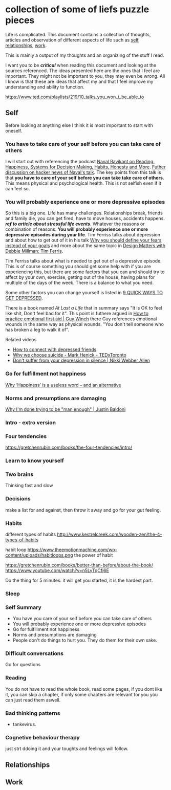 # collection of some of liefs puzzle pieces

Life is complicated. This document contains a collection of thoughts, articles and observation of different aspects of life such as [self](#self), [relationships](#relationships), [work](#work).

This is mainly a output of my thoughts and an organizing of the stuff I read.

I want you to be **_critical_** when reading this document and looking at the sources referenced. The ideas presented here are the ones that I feel are important. They might not be important to you, they may even be wrong. All I know is that these are ideas that affect my and that I feel improve my understanding and ability to function.

https://www.ted.com/playlists/219/10_talks_you_won_t_be_able_to

## Self

Before looking at anything else I think it is most important to start with oneself.

### You have to take care of your self before you can take care of others

I will start out with referencing the podcast [Naval Ravikant on Reading, Happiness, Systems for Decision Making, Habits, Honesty and More](https://www.fs.blog/2017/02/naval-ravikant-reading-decision-making/). [Futher discussion on hacker news of Naval's talk](https://news.ycombinator.com/item?id=13905251).
The key points from this talk is that **you have to care of your self before you can take take care of others**. This means physical and psychological health. This is not selfish even if it can feel so.

### You will probably experience one or more depressive episodes

So this is a big one. Life has many challenges. Relationships break, friends and family die, you can get fired, have to move houses, accidents happens. **_ref to article about stressful life events_**.
Whatever the reasons or combination of reasons. **You will probably experience one or more depressive episodes during your life**. Tim Ferriss talks about depression and about how to get out of it in his talk [Why you should define your fears instead of your goals](https://www.ted.com/talks/tim_ferriss_why_you_should_define_your_fears_instead_of_your_goals) and more about the same topic in [Design Matters with Debbie Millman: Tim Ferris](https://soundcloud.com/designmatters/design-matters-with-debbie-millman-tim-ferris).

Tim Ferriss talks about what is needed to get out of a depressive episode. This is of course something you should get some help with if you are experiencing this, but there are some factors that you can and should try to affect by your own, exercise, getting out of the house, having plans for multiple of the days of the week. There is a balance to what you need.

Some other factors you can change yourself is listed in [9 QUICK WAYS TO GET DEPRESSED](https://nicoleunice.com/9-quick-ways-to-get-depressed/).

There is a book named _At Last a Life_ that in summary says "It is OK to feel like shit, Don't feel bad for it". This point is futhere argued in [How to practice emotional first aid | Guy Winch](https://www.youtube.com/watch?v=F2hc2FLOdhI) there Guy references emotional wounds in the same way as physical wounds. "You don't tell someone who has broken a leg to walk it of".

Related videos

- [How to connect with depressed friends](https://www.ted.com/talks/bill_bernat_how_to_connect_with_depressed_friends)
- [Why we choose suicide - Mark Henick - TEDxToronto](https://www.youtube.com/watch?v=D1QoyTmeAYw)
- [Don't suffer from your depression in silence | Nikki Webber Allen](https://www.youtube.com/watch?v=shG0ezBeeJc)

### Go for fulfillment not happiness

[Why ‘Happiness’ is a useless word – and an alternative](https://www.youtube.com/watch?v=GocIobQ9MLs)

### Norms and presumptions are damaging

[Why I'm done trying to be "man enough" | Justin Baldoni](https://www.youtube.com/watch?v=Cetg4gu0oQQ&feature=share)

### Intro - extro version

### Four tendencies

https://gretchenrubin.com/books/the-four-tendencies/intro/

### Learn to know yourself

### Two brains

Thinking fast and slow

### Decisions

make a list for and against, then throw it away and go for your gut feeling.

### Habits

different types of habits
http://www.kestrelcreek.com/wooden-zen/the-4-types-of-habits

habit loop
https://www.theemotionmachine.com/wp-content/uploads/habitloops.png
the power of habit

https://gretchenrubin.com/books/better-than-before/about-the-book/
https://www.youtube.com/watch?v=n5LyTqCfj6E

Do the thing for 5 minutes. it will get you started, it is the hardest part.

### Sleep

### Self Summary

- You have you care of your self before you can take care of others
- You will probably experience one or more depressive episodes
- Go for fulfillment not happiness
- Norms and presumptions are damaging
- People don't do things to hurt you. They do them for their own sake.

### Difficult conversations

Go for questions

### Reading

You do not have to read the whole book, read some pages, if you dont like it, you can skip a chapter, if only some chapters are relevant for you you can just read them aswell.

### Bad thinking patterns

- tankevirus.

### Cognetive behaviour therapy

just strt ddoing it and your toughts and feelings will follow.

## Relationships

## Work
